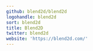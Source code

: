 ```yaml
---
github: blend2d/blend2d
logohandle: blend2d
sort: blend2d
title: Blend2D
twitter: blend2d
website: 'https://blend2d.com/'
---
```

